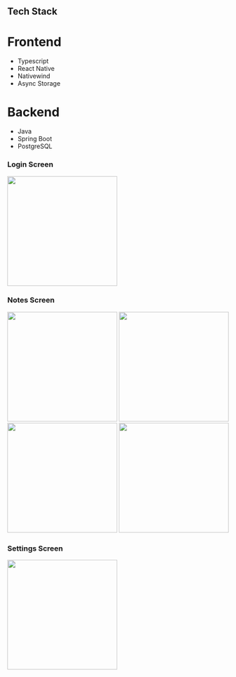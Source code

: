 ## Tech Stack
  # Frontend
  - Typescript
  - React Native
  - Nativewind
  - Async Storage

 # Backend
 - Java
 - Spring Boot
 - PostgreSQL

   
### Login Screen
<img src="https://github.com/user-attachments/assets/ad57ea72-b6f3-4420-8af0-397488152721" width="250" />

### Notes Screen
<img src="https://github.com/user-attachments/assets/b2de683a-658c-4966-af79-780bc053b980" width="250" />
<img src="https://github.com/user-attachments/assets/1f94afde-fb84-48c2-984e-225ad3d5cb75" width="250" />
<img src="https://github.com/user-attachments/assets/836206ce-24c9-4f32-895e-e911a8add2eb" width="250" />
<img src="https://github.com/user-attachments/assets/76194c7d-d15d-4f61-a248-2b8c33d4c03c" width="250" />

### Settings Screen
<img src="https://github.com/user-attachments/assets/0bf718ec-03ab-4acc-8b76-612d4e289cb4" width="250" />
